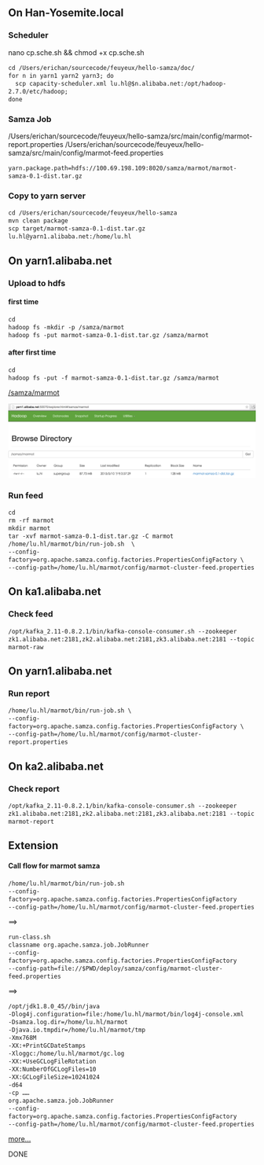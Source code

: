 ## On Han-Yosemite.local

### Scheduler

nano cp.sche.sh && chmod +x cp.sche.sh

```shell
cd /Users/erichan/sourcecode/feuyeux/hello-samza/doc/
for n in yarn1 yarn2 yarn3; do
  scp capacity-scheduler.xml lu.hl@$n.alibaba.net:/opt/hadoop-2.7.0/etc/hadoop;
done
```

### Samza Job
/Users/erichan/sourcecode/feuyeux/hello-samza/src/main/config/marmot-report.properties
/Users/erichan/sourcecode/feuyeux/hello-samza/src/main/config/marmot-feed.properties

```
yarn.package.path=hdfs://100.69.198.109:8020/samza/marmot/marmot-samza-0.1-dist.tar.gz
```

### Copy to yarn server
```
cd /Users/erichan/sourcecode/feuyeux/hello-samza
mvn clean package
scp target/marmot-samza-0.1-dist.tar.gz lu.hl@yarn1.alibaba.net:/home/lu.hl
```

## On yarn1.alibaba.net

### Upload to hdfs
#### first time
```
cd
hadoop fs -mkdir -p /samza/marmot
hadoop fs -put marmot-samza-0.1-dist.tar.gz /samza/marmot
```
#### after first time
```
cd
hadoop fs -put -f marmot-samza-0.1-dist.tar.gz /samza/marmot
```

[/samza/marmot](http://yarn1.alibaba.net:50070/explorer.html#/samza/marmot)

![hdfs_marmot.tar.gz.png](img/hdfs_marmot.tar.gz.png)

### Run feed
```
cd
rm -rf marmot
mkdir marmot
tar -xvf marmot-samza-0.1-dist.tar.gz -C marmot
/home/lu.hl/marmot/bin/run-job.sh  \
--config-factory=org.apache.samza.config.factories.PropertiesConfigFactory \
--config-path=/home/lu.hl/marmot/config/marmot-cluster-feed.properties
```

## On ka1.alibaba.net
### Check feed
```
/opt/kafka_2.11-0.8.2.1/bin/kafka-console-consumer.sh --zookeeper zk1.alibaba.net:2181,zk2.alibaba.net:2181,zk3.alibaba.net:2181 --topic marmot-raw
```
## On yarn1.alibaba.net
### Run report

```
/home/lu.hl/marmot/bin/run-job.sh \
--config-factory=org.apache.samza.config.factories.PropertiesConfigFactory \
--config-path=/home/lu.hl/marmot/config/marmot-cluster-report.properties
```

## On ka2.alibaba.net
### Check report
```
/opt/kafka_2.11-0.8.2.1/bin/kafka-console-consumer.sh --zookeeper zk1.alibaba.net:2181,zk2.alibaba.net:2181,zk3.alibaba.net:2181 --topic marmot-report
```

## Extension
#### Call flow for marmot samza

```
/home/lu.hl/marmot/bin/run-job.sh  
--config-factory=org.apache.samza.config.factories.PropertiesConfigFactory
--config-path=/home/lu.hl/marmot/config/marmot-cluster-feed.properties
```
==>

```
run-class.sh
classname org.apache.samza.job.JobRunner
--config-factory=org.apache.samza.config.factories.PropertiesConfigFactory
--config-path=file://$PWD/deploy/samza/config/marmot-cluster-feed.properties
```
==>
```
/opt/jdk1.8.0_45//bin/java
-Dlog4j.configuration=file:/home/lu.hl/marmot/bin/log4j-console.xml
-Dsamza.log.dir=/home/lu.hl/marmot
-Djava.io.tmpdir=/home/lu.hl/marmot/tmp
-Xmx768M
-XX:+PrintGCDateStamps
-Xloggc:/home/lu.hl/marmot/gc.log
-XX:+UseGCLogFileRotation
-XX:NumberOfGCLogFiles=10
-XX:GCLogFileSize=10241024
-d64
-cp ……
org.apache.samza.job.JobRunner
--config-factory=org.apache.samza.config.factories.PropertiesConfigFactory
--config-path=/home/lu.hl/marmot/config/marmot-cluster-feed.properties
```
[more...](samza.callflow.md)

DONE
